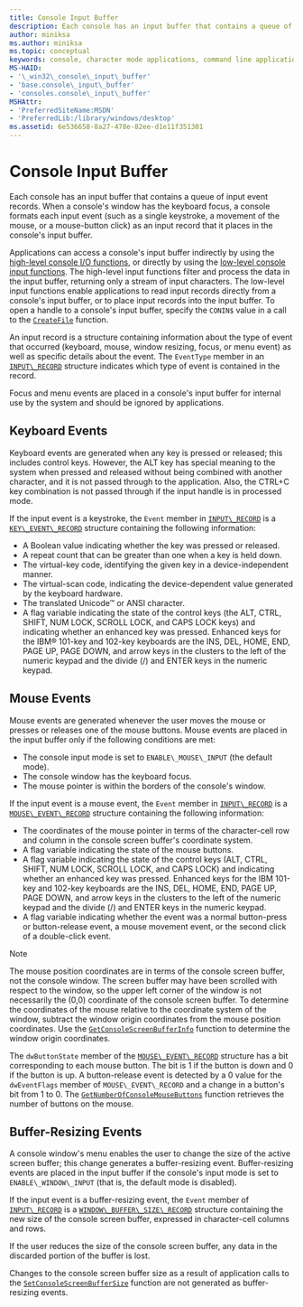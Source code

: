 ```yaml
---
title: Console Input Buffer
description: Each console has an input buffer that contains a queue of input event records.
author: miniksa
ms.author: miniksa
ms.topic: conceptual
keywords: console, character mode applications, command line applications, terminal applications, console api
MS-HAID:
- '\_win32\_console\_input\_buffer'
- 'base.console\_input\_buffer'
- 'consoles.console\_input\_buffer'
MSHAttr:
- 'PreferredSiteName:MSDN'
- 'PreferredLib:/library/windows/desktop'
ms.assetid: 6e536658-8a27-478e-82ee-d1e11f351301
---
```


# Console Input Buffer

Each console has an input buffer that contains a queue of input event records. When a console's window has the keyboard focus, a console formats each input event (such as a single keystroke, a movement of the mouse, or a mouse-button click) as an input record that it places in the console's input buffer.

Applications can access a console's input buffer indirectly by using the [high-level console I/O functions](high-level-console-input-and-output-functions.md), or directly by using the [low-level console input functions](low-level-console-input-functions.md). The high-level input functions filter and process the data in the input buffer, returning only a stream of input characters. The low-level input functions enable applications to read input records directly from a console's input buffer, or to place input records into the input buffer. To open a handle to a console's input buffer, specify the `CONIN$` value in a call to the [`CreateFile`](https://msdn.microsoft.com/library/windows/desktop/aa363858) function.

An input record is a structure containing information about the type of event that occurred (keyboard, mouse, window resizing, focus, or menu event) as well as specific details about the event. The `EventType` member in an [`INPUT\_RECORD`](input-record-str.md) structure indicates which type of event is contained in the record.

Focus and menu events are placed in a console's input buffer for internal use by the system and should be ignored by applications.

## Keyboard Events

Keyboard events are generated when any key is pressed or released; this includes control keys. However, the ALT key has special meaning to the system when pressed and released without being combined with another character, and it is not passed through to the application. Also, the CTRL+C key combination is not passed through if the input handle is in processed mode.

If the input event is a keystroke, the `Event` member in [`INPUT\_RECORD`](input-record-str.md) is a [`KEY\_EVENT\_RECORD`](key-event-record-str.md) structure containing the following information:

- A Boolean value indicating whether the key was pressed or released.
- A repeat count that can be greater than one when a key is held down.
- The virtual-key code, identifying the given key in a device-independent manner.
- The virtual-scan code, indicating the device-dependent value generated by the keyboard hardware.
- The translated Unicode™ or ANSI character.
- A flag variable indicating the state of the control keys (the ALT, CTRL, SHIFT, NUM LOCK, SCROLL LOCK, and CAPS LOCK keys) and indicating whether an enhanced key was pressed. Enhanced keys for the IBM® 101-key and 102-key keyboards are the INS, DEL, HOME, END, PAGE UP, PAGE DOWN, and arrow keys in the clusters to the left of the numeric keypad and the divide (/) and ENTER keys in the numeric keypad.

## Mouse Events

Mouse events are generated whenever the user moves the mouse or presses or releases one of the mouse buttons. Mouse events are placed in the input buffer only if the following conditions are met:

- The console input mode is set to `ENABLE\_MOUSE\_INPUT` (the default mode).
- The console window has the keyboard focus.
- The mouse pointer is within the borders of the console's window.

If the input event is a mouse event, the `Event` member in [`INPUT\_RECORD`](input-record-str.md) is a [`MOUSE\_EVENT\_RECORD`](mouse-event-record-str.md) structure containing the following information:

- The coordinates of the mouse pointer in terms of the character-cell row and column in the console screen buffer's coordinate system.
- A flag variable indicating the state of the mouse buttons.
- A flag variable indicating the state of the control keys (ALT, CTRL, SHIFT, NUM LOCK, SCROLL LOCK, and CAPS LOCK) and indicating whether an enhanced key was pressed. Enhanced keys for the IBM 101-key and 102-key keyboards are the INS, DEL, HOME, END, PAGE UP, PAGE DOWN, and arrow keys in the clusters to the left of the numeric keypad and the divide (/) and ENTER keys in the numeric keypad.
- A flag variable indicating whether the event was a normal button-press or button-release event, a mouse movement event, or the second click of a double-click event.

> [!NOTE]
>The mouse position coordinates are in terms of the console screen buffer, not the console window. The screen buffer may have been scrolled with respect to the window, so the upper left corner of the window is not necessarily the (0,0) coordinate of the console screen buffer. To determine the coordinates of the mouse relative to the coordinate system of the window, subtract the window origin coordinates from the mouse position coordinates. Use the [`GetConsoleScreenBufferInfo`](getconsolescreenbufferinfo.md) function to determine the window origin coordinates.

The `dwButtonState` member of the [`MOUSE\_EVENT\_RECORD`](mouse-event-record-str.md) structure has a bit corresponding to each mouse button. The bit is 1 if the button is down and 0 if the button is up. A button-release event is detected by a 0 value for the `dwEventFlags` member of `MOUSE\_EVENT\_RECORD` and a change in a button's bit from 1 to 0. The [`GetNumberOfConsoleMouseButtons`](getnumberofconsolemousebuttons.md) function retrieves the number of buttons on the mouse.

## Buffer-Resizing Events

A console window's menu enables the user to change the size of the active screen buffer; this change generates a buffer-resizing event. Buffer-resizing events are placed in the input buffer if the console's input mode is set to `ENABLE\_WINDOW\_INPUT` (that is, the default mode is disabled).

If the input event is a buffer-resizing event, the `Event` member of [`INPUT\_RECORD`](input-record-str.md) is a [`WINDOW\_BUFFER\_SIZE\_RECORD`](window-buffer-size-record-str.md) structure containing the new size of the console screen buffer, expressed in character-cell columns and rows.

If the user reduces the size of the console screen buffer, any data in the discarded portion of the buffer is lost.

Changes to the console screen buffer size as a result of application calls to the [`SetConsoleScreenBufferSize`](setconsolescreenbuffersize.md) function are not generated as buffer-resizing events.
